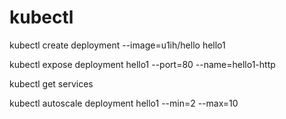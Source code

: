 # kubectl

kubectl create deployment --image=u1ih/hello hello1

kubectl expose deployment hello1 --port=80 --name=hello1-http

kubectl get services

kubectl autoscale deployment hello1 --min=2 --max=10


